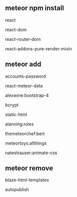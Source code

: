 ## meteor npm install

react

react-dom

react-router-dom

react-addons-pure-render-mixin

## meteor add

accounts-password

react-meteor-data

alexwine:bootstrap-4

bcrypt

static-html

alanning:roles

themeteorchef:bert

meteortoys:allthings

natestrauser:animate-css

## meteor remove

blaze-html-templates

autopublish
